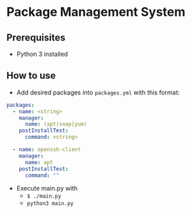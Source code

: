 # Package Management System

## Prerequisites

- Python 3 installed

## How to use

- Add desired packages into `packages.yml` with this format:

```yml
packages:
  - name: <string>
    manager:
      name: (apt|snap|yum)
    postInstallTest:
      command: <string>

  - name: openssh-client
    manager:
      name: apt
    postInstallTest:
      command: ""
```

- Execute main.py with
  - `$ ./main.py`
  - `python3 main.py`

